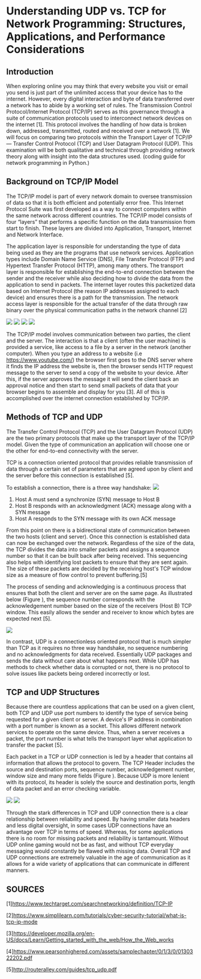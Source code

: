 # Understanding UDP vs. TCP for Network Programming: Structures, Applications, and Performance Considerations

## Introduction

When exploring online you may think that every website you visit or email you send is just part of the unlimited access that your device has to the internet. However, every digital interaction and byte of data transferred over a network has to abide by a working set of rules. The Transmission Control Protocol/Internet Protocol (TCP/IP) serves as this governance through a suite of communication protocols used to interconnect network devices on the internet [1]. This protocol involves the handling of how data is broken down, addressed, transmitted, routed and received over a network [1]. We will focus on comparing two protocols within the Transport Layer of TCP/IP— Transfer Control Protocol (TCP) and User Datagram Protocol (UDP). This examination will be both qualitative and technical through providing network theory along with insight into the data structures used. (coding guide for network programming in Python.)


## Background on TCP/IP Model

The TCP/IP model is part of every network domain to oversee transmission of data so that it is both efficient and potentially error free. This Internet Protocol Suite was first developed as a way to connect computers within the same network across different countries. The TCP/IP model consists of four “layers” that performs a specific function on the data transmission from start to finish. These layers are divided into Application, Transport, Internet and Network Interface. 

The application layer is responsible for understanding the type of data being used as they are the programs that use network services. Application types include Domain Name Service (DNS), File Transfer Protocol (FTP) and Hypertext Transfer Protocol (HTTP), among many others. The transport layer is responsible for establishing the end-to-end connection between the sender and the receiver while also deciding how to divide the data from the application to send in packets. The internet layer routes this packetized data based on Internet Protocol (the reason IP addresses assigned to each device) and ensures there is a path for the transmission. The network access layer is responsible for the actual transfer of the data through raw binary over the physical communication paths in the network channel [2]

<img src="https://github.com/ECE-180D-WS-2024/Wiki-Knowledge-Base/blob/main/Images/christophe/img1.png">
<img src="https://github.com/ECE-180D-WS-2024/Wiki-Knowledge-Base/blob/main/Images/christophe/img2.png">
<img src="https://github.com/ECE-180D-WS-2024/Wiki-Knowledge-Base/blob/main/Images/christophe/img3.png">
<img src="https://github.com/ECE-180D-WS-2024/Wiki-Knowledge-Base/blob/main/Images/christophe/img4.png">

The TCP/IP model involves communication between two parties, the client and the server. The interaction is that a client (often the user machine) is provided a service, like access to a file by a server in the network (another computer). When you type an address to a website (i.e https://www.youtube.com/) the browser first goes to the DNS server where it finds the IP address the website is, then the browser sends HTTP request message to the server to send a copy of the website to your device. After this, if the server approves the message it will send the client back an approval notice and then start to send small packets of data that your browser begins to assemble and display for you [3]. All of this is accomplished over the internet connection established by TCP/IP.


## Methods of TCP and UDP

The Transfer Control Protocol (TCP) and the User Datagram Protocol (UDP) are the two primary protocols that make up the transport layer of the TCP/IP model. Given the type of communication an application will choose one or the other for end-to-end connectivity with the server. 

TCP is a connection oriented protocol that provides reliable transmission of data through a certain set of parameters that are agreed upon by client and the server before this connection is established [5]. 

To establish a connection, there is a three way handshake:
<img src="https://github.com/ECE-180D-WS-2024/Wiki-Knowledge-Base/blob/main/Images/christophe/img5.png">
  1. Host A must send a synchronize (SYN) message to Host B
  2. Host B responds with an acknowledgment (ACK) message along with a SYN message
  3. Host A responds to the SYN message with its own ACK message

From this point on there is a bidirectional state of communication between the two hosts (client and server). Once this connection is established data can now be exchanged over the network. Regardless of the size of the data, the TCP divides the data into smaller packets and assigns a sequence number so that it can be built back after being received. This sequencing also helps with identifying lost packets to ensure that they are sent again. The size of these packets are decided by the receiving host's TCP window size as a measure of flow control to prevent buffering.[5] 

The process of sending and acknowledging is a continuous process that ensures that both the client and server are on the same page. As illustrated below (Figure  ), the sequence number corresponds with the acknowledgement number based on the size of the receivers (Host B) TCP window. This easily allows the sender and receiver to know which bytes are expected next [5].

<img src="https://github.com/ECE-180D-WS-2024/Wiki-Knowledge-Base/blob/main/Images/christophe/img6.png">

In contrast, UDP is a connectionless oriented protocol that is much simpler than TCP as it requires no three way handshake, no sequence numbering and no acknowledgments for data received. Essentially UDP packages and sends the data without care about what happens next. While UDP has methods to check whether data is corrupted or not, there is no protocol to solve issues like packets being ordered incorrectly or lost.

## TCP and UDP Structures 

Because there are countless applications that can be used on a given client, both TCP and UDP use port numbers to identify the type of service being requested for a given client or server. A device's IP address in combination with a port number is known as a socket. This allows different network services to operate on the same device. Thus, when a server receives a packet, the port number is what tells the transport layer what application to transfer the packet [5].

Each packet in a TCP or UDP connection is led by a header that contains all information that allows the protocol to govern. The TCP Header includes the source and destination ports, sequence number, acknowledgement number, window size and many more fields (Figure ). Because UDP is more lenient with its protocol, its header is solely the source and destination ports, length of data packet and an error checking variable.

<img src="https://github.com/ECE-180D-WS-2024/Wiki-Knowledge-Base/blob/main/Images/christophe/img7.png">
<img src="https://github.com/ECE-180D-WS-2024/Wiki-Knowledge-Base/blob/main/Images/christophe/img8.png">

Through the stark differences in TCP and UDP connection there is a clear relationship between reliability and speed. By having smaller data headers and less digital oversight, in some cases UDP connections have an advantage over TCP in terms of speed. Whereas, for some applications there is no room for missing packets and reliability is tantamount. Without UDP online gaming would not be as fast, and without TCP everyday messaging would constantly be flawed with missing data. Overall TCP and UDP connections are extremely valuable in the age of communication as it allows for a wide variety of applications that can communicate in different manners.



## SOURCES
[1]https://www.techtarget.com/searchnetworking/definition/TCP-IP

[2]https://www.simplilearn.com/tutorials/cyber-security-tutorial/what-is-tcp-ip-mode

[3]https://developer.mozilla.org/en-US/docs/Learn/Getting_started_with_the_web/How_the_Web_works

[4]https://www.pearsonhighered.com/assets/samplechapter/0/1/3/0/0130322202.pdf

[5]http://routeralley.com/guides/tcp_udp.pdf
